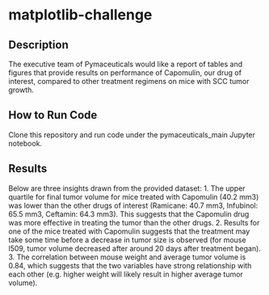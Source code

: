 # matplotlib-challenge

## Description
The executive team of Pymaceuticals would like a report of tables and figures that provide results on performance of Capomulin, our drug of interest, compared to other treatment regimens on mice with SCC tumor growth.

## How to Run Code
Clone this repository and run code under the pymaceuticals_main Jupyter notebook.

## Results
Below are three insights drawn from the provided dataset:
    1. The upper quartile for final tumor volume for mice treated with Capomulin (40.2 mm3) was lower than the other drugs of interest (Ramicane: 40.7 mm3, Infubinol: 65.5 mm3, Ceftamin: 64.3 mm3). This suggests that the Capomulin drug was more effective in treating the tumor than the other drugs.
    2. Results for one of the mice treated with Capomulin suggests that the treatment may take some time before a decrease in tumor size is observed (for mouse l509, tumor volume decreased after around 20 days after treatment began).
    3. The correlation between mouse weight and average tumor volume is 0.84, which suggests that the two variables have strong relationship with each other (e.g. higher weight will likely result in higher average tumor volume).
